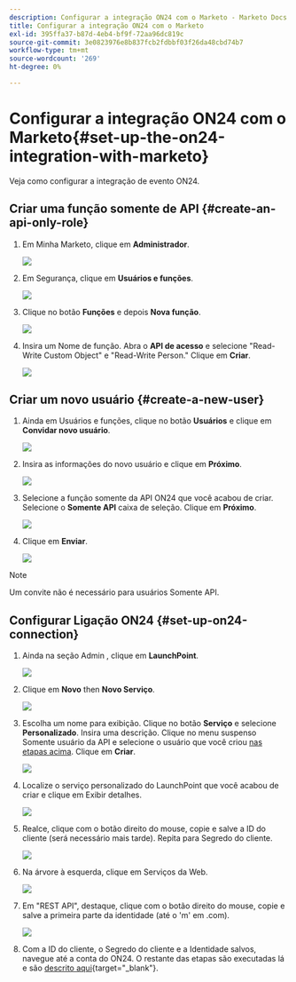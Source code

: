 ```yaml
---
description: Configurar a integração ON24 com o Marketo - Marketo Docs - Documentação do produto
title: Configurar a integração ON24 com o Marketo
exl-id: 395ffa37-b87d-4eb4-bf9f-72aa96dc819c
source-git-commit: 3e0823976e8b837fcb2fdbbf03f26da48cbd74b7
workflow-type: tm+mt
source-wordcount: '269'
ht-degree: 0%

---
```


# Configurar a integração ON24 com o Marketo{#set-up-the-on24-integration-with-marketo}

Veja como configurar a integração de evento ON24.

## Criar uma função somente de API {#create-an-api-only-role}

1. Em Minha Marketo, clique em **Administrador**.

   ![](assets/set-up-the-on24-integration-with-marketo-1.png)

1. Em Segurança, clique em **Usuários e funções**.

   ![](assets/set-up-the-on24-integration-with-marketo-2.png)

1. Clique no botão **Funções** e depois **Nova função**.

   ![](assets/set-up-the-on24-integration-with-marketo-3.png)

1. Insira um Nome de função. Abra o **API de acesso** e selecione &quot;Read-Write Custom Object&quot; e &quot;Read-Write Person.&quot; Clique em **Criar**.

   ![](assets/set-up-the-on24-integration-with-marketo-4.png)

## Criar um novo usuário {#create-a-new-user}

1. Ainda em Usuários e funções, clique no botão **Usuários** e clique em **Convidar novo usuário**.

   ![](assets/set-up-the-on24-integration-with-marketo-5.png)

1. Insira as informações do novo usuário e clique em **Próximo**.

   ![](assets/set-up-the-on24-integration-with-marketo-6.png)

1. Selecione a função somente da API ON24 que você acabou de criar. Selecione o **Somente API** caixa de seleção. Clique em **Próximo**.

   ![](assets/set-up-the-on24-integration-with-marketo-7.png)

1. Clique em **Enviar**.

   ![](assets/set-up-the-on24-integration-with-marketo-8.png)

>[!NOTE]
>
>Um convite não é necessário para usuários Somente API.

## Configurar Ligação ON24 {#set-up-on24-connection}

1. Ainda na seção Admin , clique em **LaunchPoint**.

   ![](assets/set-up-the-on24-integration-with-marketo-9.png)

1. Clique em **Novo** then **Novo Serviço**.

   ![](assets/set-up-the-on24-integration-with-marketo-10.png)

1. Escolha um nome para exibição. Clique no botão **Serviço** e selecione **Personalizado**. Insira uma descrição. Clique no menu suspenso Somente usuário da API e selecione o usuário que você criou [nas etapas acima](#create-a-new-user). Clique em **Criar**.

   ![](assets/set-up-the-on24-integration-with-marketo-11.png)

1. Localize o serviço personalizado do LaunchPoint que você acabou de criar e clique em Exibir detalhes.

   ![](assets/set-up-the-on24-integration-with-marketo-12.png)

1. Realce, clique com o botão direito do mouse, copie e salve a ID do cliente (será necessário mais tarde). Repita para Segredo do cliente.

   ![](assets/set-up-the-on24-integration-with-marketo-13.png)

1. Na árvore à esquerda, clique em Serviços da Web.

   ![](assets/set-up-the-on24-integration-with-marketo-14.png)

1. Em &quot;REST API&quot;, destaque, clique com o botão direito do mouse, copie e salve a primeira parte da identidade (até o &#39;m&#39; em .com).

   ![](assets/set-up-the-on24-integration-with-marketo-15.png)

1. Com a ID do cliente, o Segredo do cliente e a Identidade salvos, navegue até a conta do ON24. O restante das etapas são executadas lá e são [descrito aqui](https://on24support.force.com/Support/s/article/Connect-Marketo-ON24-Connect-Data-Integration#Step6){target=&quot;_blank&quot;}.
